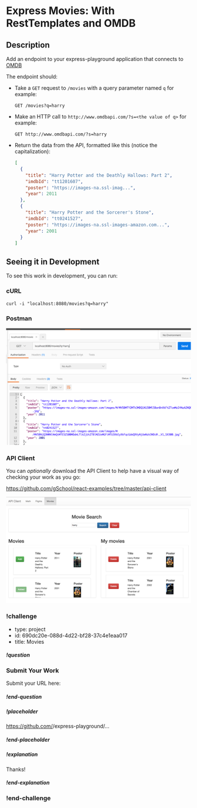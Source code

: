 # Express Movies: With RestTemplates and OMDB

## Description

Add an endpoint to your express-playground application that connects to [OMDB](http://www.omdbapi.com/)

The endpoint should:

- Take a `GET` request to `/movies` with a query parameter named `q` for example:

  ```
  GET /movies?q=harry
  ```

- Make an HTTP call to `http://www.omdbapi.com/?s=<the value of q>` for example:

  ```
  GET http://www.omdbapi.com/?s=harry
  ```

- Return the data from the API, formatted like this (notice the capitalization):

  ```json
  [
    {
      "title": "Harry Potter and the Deathly Hallows: Part 2",
      "imdbId": "tt1201607",
      "poster": "https://images-na.ssl-imag...",
      "year": 2011
    },
    {
      "title": "Harry Potter and the Sorcerer's Stone",
      "imdbId": "tt0241527",
      "poster": "https://images-na.ssl-images-amazon.com...",
      "year": 2001
    }
  ]
  ```

## Seeing it in Development

To see this work in development, you can run:

### cURL

```
curl -i "localhost:8080/movies?q=harry"
```

### Postman

![](../../images/projects/movies/postman.png)

### API Client

You can _optionally_ download the API Client to help have a visual way of checking your work as you go:

https://github.com/gSchool/react-examples/tree/master/api-client

![](../../images/projects/movies/api-client.png)



### !challenge
* type: project
* id: 690dc20e-088d-4d22-bf28-37c4e1eaa017
* title: Movies

##### !question
### Submit Your Work

Submit your URL here:
##### !end-question

##### !placeholder
https://github.com/<YOUR NAME>/express-playground/...
##### !end-placeholder

##### !explanation
Thanks!
##### !end-explanation
### !end-challenge
